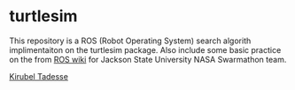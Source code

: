 # turtlesim

This repository is a ROS (Robot Operating System) search algorith implimentaiton on the turtlesim package. Also include some basic practice on the from [ROS wiki](http://wiki.ros.org/ROS/Tutorials) for Jackson State University NASA Swarmathon team.

[Kirubel Tadesse](https://parasol.tamu.edu/craw/dreu2016/Tadesse/)

